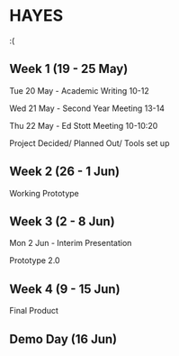 # HAYES

:(

## Week 1 (19 - 25 May)
Tue 20 May - Academic Writing 10-12

Wed 21 May - Second Year Meeting 13-14

Thu 22 May - Ed Stott Meeting 10-10:20

Project Decided/ Planned Out/ Tools set up
## Week 2 (26 - 1 Jun)

Working Prototype
## Week 3 (2 - 8 Jun)
Mon 2 Jun - Interim Presentation 

Prototype 2.0
## Week 4 (9 - 15 Jun)

Final Product
## Demo Day (16 Jun)